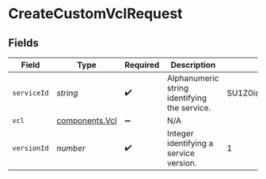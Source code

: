# CreateCustomVclRequest


## Fields

| Field                                        | Type                                         | Required                                     | Description                                  | Example                                      |
| -------------------------------------------- | -------------------------------------------- | -------------------------------------------- | -------------------------------------------- | -------------------------------------------- |
| `serviceId`                                  | *string*                                     | :heavy_check_mark:                           | Alphanumeric string identifying the service. | SU1Z0isxPaozGVKXdv0eY                        |
| `vcl`                                        | [components.Vcl](../../models/shared/vcl.md) | :heavy_minus_sign:                           | N/A                                          |                                              |
| `versionId`                                  | *number*                                     | :heavy_check_mark:                           | Integer identifying a service version.       | 1                                            |
